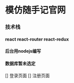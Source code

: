 # 模仿随手记官网 
### 技术栈
#### react react-router react-redux
#### 后台用nodejs编写
#### 数据库暂未选定

[] 登录页面
[] 注册页面
